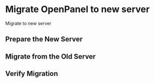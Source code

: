 # Migrate OpenPanel to new server

Migrate to new server

## Prepare the New Server

## Migrate from the Old Server

## Verify Migration
